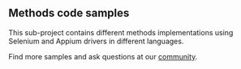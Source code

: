 ## Methods code samples

This sub-project contains different methods implementations using Selenium and Appium drivers in different languages.

Find more samples and ask questions at our [community](https://community.perfectomobile.com/).
